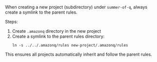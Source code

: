 When creating a new project (subdirectory) under `summer-of-q`, always create a symlink to the parent rules.

Steps:
1. Create `.amazonq` directory in the new project
2. Create a symlink to the parent rules directory:
   ```
   ln -s ../../.amazonq/rules new-project/.amazonq/rules
   ```

This ensures all projects automatically inherit and follow the parent rules.

